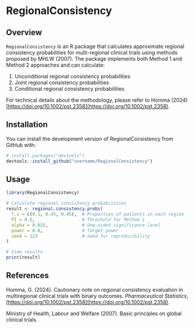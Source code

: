 # RegionalConsistency

## Overview

`RegionalConsistency` is an R package that calculates approximate regional consistency probabilities for multi-regional clinical trials using methods proposed by MHLW (2007). The package implements both Method 1 and Method 2 approaches and can calculate:

1. Unconditional regional consistency probabilities
2. Joint regional consistency probabilities
3. Conditional regional consistency probabilities

For technical details about the methodology, please refer to Homma (2024) [https://doi.org/10.1002/pst.2358](https://doi.org/10.1002/pst.2358).

## Installation

You can install the development version of RegionalConsistency from GitHub with:

```r
# install.packages("devtools")
devtools::install_github("username/RegionalConsistency")
```

## Usage

```r
library(RegionalConsistency)

# Calculate regional consistency probabilities
result <- regional.consistency.probs(
  f.s = c(0.1, 0.45, 0.45),  # Proportion of patients in each region
  PI = 0.5,                  # Threshold for Method 1
  alpha = 0.025,             # One-sided significance level
  power = 0.8,               # Target power
  seed = 123                 # Seed for reproducibility
)

# View results
print(result)
```

## References

Homma, G. (2024). Cautionary note on regional consistency evaluation in multiregional clinical trials with binary outcomes. *Pharmaceutical Statistics*, [https://doi.org/10.1002/pst.2358](https://doi.org/10.1002/pst.2358).

Ministry of Health, Labour and Welfare (2007). Basic principles on global clinical trials.
